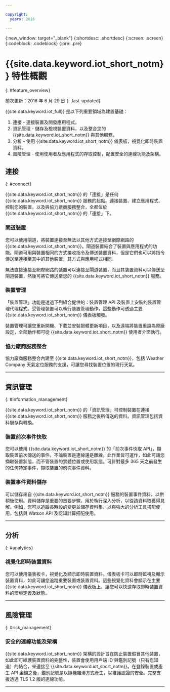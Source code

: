 ```yaml
---

copyright:
  years: 2016

---
```


{:new_window: target="\_blank"}
{:shortdesc: .shortdesc}
{:screen: .screen}
{:codeblock: .codeblock}
{:pre: .pre}

# {{site.data.keyword.iot_short_notm}} 特性概觀
{: #feature_overview}

前次更新：2016 年 6 月 29 日
{: .last-updated}

{{site.data.keyword.iot_full}} 是以下列重要領域為建置基礎：

  1. 連接 - 連接裝置及開發應用程式。
  2. 資訊管理 - 儲存及檢視裝置資料，以及整合您的 {{site.data.keyword.iot_short_notm}} 與其他服務。
  3. 分析 - 使用 {{site.data.keyword.iot_short_notm}} 儀表板，視覺化即時裝置資料。
  4. 風險管理 - 使用使用者及應用程式的存取控制，配置安全的連線功能及架構。

## 連接
{: #connect}

{{site.data.keyword.iot_short_notm}} 的「連接」是任何 {{site.data.keyword.iot_short_notm}} 服務的起點。連接裝置、建立應用程式、控制您的裝置，以及與協力廠商服務整合，全都位於 {{site.data.keyword.iot_short_notm}} 的「連接」下。

### 閘道裝置

您可以使用閘道，將裝置連接至無法以其他方式連接至網際網路的 {{site.data.keyword.iot_short_notm}}。閘道裝置結合了裝置與應用程式的功能。閘道可用與裝置相同的方式接收指令及傳送裝置資料，但是它們也可以將指令傳送至連接至其中的其他裝置，其方式與應用程式相同。

無法直接連接至網際網路的裝置可以連接至閘道裝置，而且其裝置資料可以傳送至閘道裝置，然後可將它傳送至您的 {{site.data.keyword.iot_short_notm}} 服務。

### 裝置管理

「裝置管理」功能是透過下列組合提供的：裝置管理 API 及裝置上安裝的裝置管理代理程式。受管理裝置可以執行裝置管理動作，這些動作可透過主要 {{site.data.keyword.iot_short_notm}} 儀表板觸發。

裝置管理可讓您重新開機、下載並安裝韌體更新項目，以及遠端將裝置重設為原廠設定，全部動作都可從 {{site.data.keyword.iot_short_notm}} 使用者介面執行。

### 協力廠商服務整合

協力廠商服務整合內建至 {{site.data.keyword.iot_short_notm}}，包括 Weather Company 天氣定位服務的支援，可讓您尋找裝置位置的現行天氣。

---

## 資訊管理
{: #information_management}

{{site.data.keyword.iot_short_notm}} 的「資訊管理」可控制裝置在連接 {{site.data.keyword.iot_short_notm}} 服務之後所傳送的資料。資訊管理包括資料儲存與轉換。

### 裝置前次事件快取

您可以使用 {{site.data.keyword.iot_short_notm}} 的「前次事件快取 API」，擷取裝置前次傳送的事件。不論裝置是連線還是離線，此作業皆可運作，如此可讓您擷取裝置狀態，而不管裝置的實體位置或使用狀態。可針對最多 365 天之前發生的任何特定事件，擷取裝置的前次事件資料。

### 裝置事件資料儲存

可以儲存來自 {{site.data.keyword.iot_short_notm}} 服務的裝置事件資料，以供稍後使用。資料儲存是重要的首要步驟，用於執行深入分析，以從該資料取獲得見解。例如，您可以追蹤長時段的變更並儲存資料集，以與強大的分析工具搭配使用，包括與 Watson API 及認知計算搭配使用。

---

## 分析
{: #analytics}

### 視覺化即時裝置資料

您可以使用儀表板卡，視覺化及顯示即時裝置資料。儀表板卡可以即時監視及顯示裝置資料，如此可讓您追蹤重要裝置或裝置資料。這些視覺化資料會顯示在主要 {{site.data.keyword.iot_short_notm}} 儀表板上，讓您可以快速存取即時裝置資料的環境定義及狀態。

---

## 風險管理
{: #risk_management}

### 安全的連線功能及架構

{{site.data.keyword.iot_short_notm}} 架構的設計旨在防止裝置假冒其他裝置，如此即可維護裝置資料的完整性，裝置會使用用戶端 ID 與鑑別記號（只有您知道）的結合，來連接至 {{site.data.keyword.iot_short_notm}}。在登錄裝置或產生 API 金鑰之後，鑑別記號是以隨機雜湊方式產生，以維護認證的安全。完整支援透過 TLS 1.2 版的連線功能。

---
